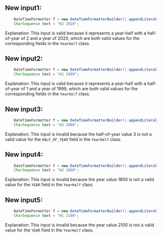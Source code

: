 ## New input1:
```java
    DateTimeFormatter f = new DateTimeFormatterBuilder().appendLiteral('H').appendValue(HALF_OF_YEAR, 1).appendLiteral(' ').appendValue(YEAR).toFormatter();
    CharSequence text = "H2 2020";
```
Explanation: This input is valid because it represents a year-half with a half-of-year of 2 and a year of 2020, which are both valid values for the corresponding fields in the `YearHalf` class.

## New input2:
```java
    DateTimeFormatter f = new DateTimeFormatterBuilder().appendLiteral('H').appendValue(HALF_OF_YEAR, 2).appendLiteral(' ').appendValue(YEAR).toFormatter();
    CharSequence text = "H1 1999";
```
Explanation: This input is valid because it represents a year-half with a half-of-year of 1 and a year of 1999, which are both valid values for the corresponding fields in the `YearHalf` class.

## New input3:
```java
    DateTimeFormatter f = new DateTimeFormatterBuilder().appendLiteral('H').appendValue(HALF_OF_YEAR, 1).appendLiteral(' ').appendValue(YEAR).toFormatter();
    CharSequence text = "H3 2000";
```
Explanation: This input is invalid because the half-of-year value 3 is not a valid value for the `HALF_OF_YEAR` field in the `YearHalf` class.

## New input4:
```java
    DateTimeFormatter f = new DateTimeFormatterBuilder().appendLiteral('H').appendValue(HALF_OF_YEAR, 2).appendLiteral(' ').appendValue(YEAR).toFormatter();
    CharSequence text = "H2 1800";
```
Explanation: This input is invalid because the year value 1800 is not a valid value for the `YEAR` field in the `YearHalf` class.

## New input5:
```java
    DateTimeFormatter f = new DateTimeFormatterBuilder().appendLiteral('H').appendValue(HALF_OF_YEAR, 1).appendLiteral(' ').appendValue(YEAR).toFormatter();
    CharSequence text = "H1 2100";
```
Explanation: This input is invalid because the year value 2100 is not a valid value for the `YEAR` field in the `YearHalf` class.

